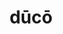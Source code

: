 ---
title: dūcō
meaning: to lead
ch: 7
pos: verb
secondppstem: duc
infend: ere
infhyph: -ere
conjugation: third
---